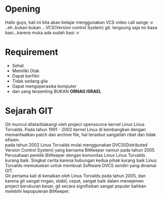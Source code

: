 # Opening
Hallo guys, kali ini kita akan belajar menggunakan VCS video call sange :v ..eh..bukan bukan ...VCS(Version control System) git. langsung saja no basa basi...karena muka ada sudah basi :v


# Requirement
 * Sehat
 * Memiliki Otak
 * Dapat berfikir
 * Tidak sedang gila
 * Dapat mengoperasika komputer
 * dan yang terpenting BUKAN **ORNAG ISRAEL**

# Sejarah GIT
Git muncul dilatarblakangi oleh project opensource kernel Linux Linus Torvalds. Pada tahun 1991 - 2002 kernel Linux di kembangkan dengan memanfaatkan patch dan archive file, hal tersebut sangatlah ribet dan tidak efisien.  
pada tahun 2002 Linus Torvalds mulai menggunakan DVCS(Distributed Version Control System) yang bernama BitKeeper namun pada tahun 2005 Perusahaan pemilik BitKeeper dengan komunitas Linux Linus Torvalds kurang baik. Singkat cerita karena hubungan kedua pihak kurang baik Linus Torvalds memutuskan untuk membuat Software DVCS sendiri yang dinamai GIT.  
Git pertama kali di kenalkan oleh Linus Torvalds pada tahun 2005, dan karena git sangat ringan, stabil, cepat, sangat baik dalam menejemen project berukuran besar, git secara signifisikan sangat populer bahkan melebihi kepopuleran BitKeeper.
